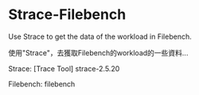 # Strace-Filebench
 
Use Strace to get the data of the workload in Filebench.
 
使用"Strace"，去獲取Filebench的workload的一些資料...
 
 
  
Strace: [Trace Tool] strace-2.5.20
 
Filebench: filebench
 
